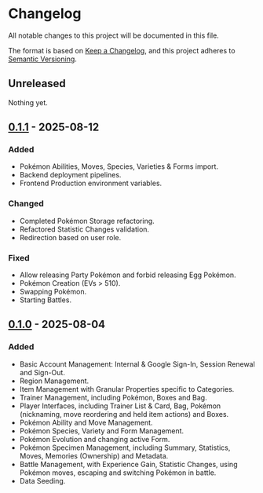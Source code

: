 # Changelog

All notable changes to this project will be documented in this file.

The format is based on [Keep a Changelog](https://keepachangelog.com/en/1.0.0/),
and this project adheres to [Semantic Versioning](https://semver.org/spec/v2.0.0.html).

## Unreleased

Nothing yet.

## [0.1.1] - 2025-08-12

### Added

- Pokémon Abilities, Moves, Species, Varieties & Forms import.
- Backend deployment pipelines.
- Frontend Production environment variables.

### Changed

- Completed Pokémon Storage refactoring.
- Refactored Statistic Changes validation.
- Redirection based on user role.

### Fixed

- Allow releasing Party Pokémon and forbid releasing Egg Pokémon.
- Pokémon Creation (EVs > 510).
- Swapping Pokémon.
- Starting Battles.

## [0.1.0] - 2025-08-04

### Added

- Basic Account Management: Internal & Google Sign-In, Session Renewal and Sign-Out.
- Region Management.
- Item Management with Granular Properties specific to Categories.
- Trainer Management, including Pokémon, Boxes and Bag.
- Player Interfaces, including Trainer List & Card, Bag, Pokémon (nicknaming, move reordering and held item actions) and Boxes.
- Pokémon Ability and Move Management.
- Pokémon Species, Variety and Form Management.
- Pokémon Evolution and changing active Form.
- Pokémon Specimen Management, including Summary, Statistics, Moves, Memories (Ownership) and Metadata.
- Battle Management, with Experience Gain, Statistic Changes, using Pokémon moves, escaping and switching Pokémon in battle.
- Data Seeding.

[unreleased]: https://github.com/Krakenar/Krakenar/compare/v0.1.1...HEAD
[0.1.1]: https://github.com/Krakenar/Krakenar/compare/v0.1.0...v0.1.1
[0.1.0]: https://github.com/Krakenar/Krakenar/releases/tag/v0.1.0
